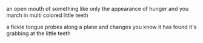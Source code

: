 
an open mouth of something 
like only the appearance of hunger
and you march in multi colored 
little teeth

a fickle tongue probes
along a plane and changes
you know it has found
it's grabbing at the little teeth
